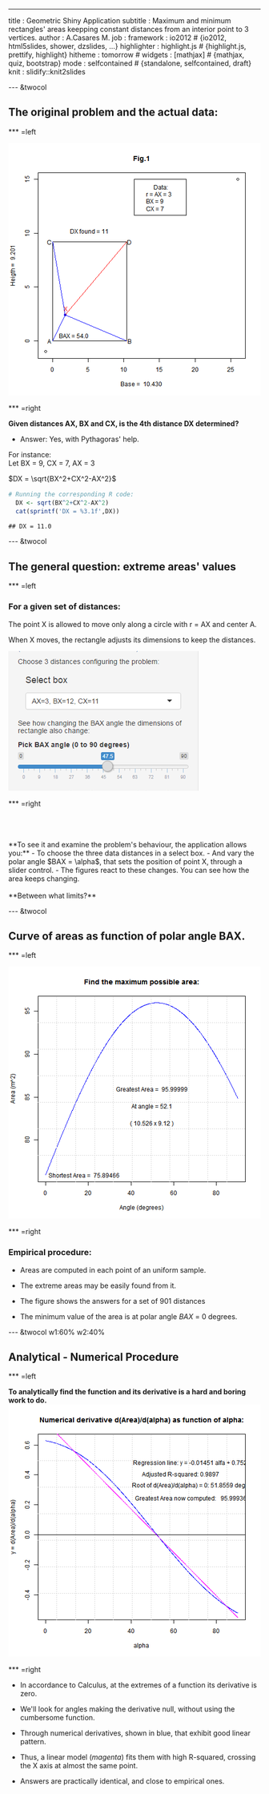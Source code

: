 ---
title       : Geometric Shiny Application
subtitle    : Maximum and minimum rectangles' areas keepping constant distances from an interior point to 3 vertices. 
author      : A.Casares M.
job         :
framework   : io2012       # {io2012, html5slides, shower, dzslides, ...}
highlighter : highlight.js  # {highlight.js, prettify, highlight}
hitheme     : tomorrow      # 
widgets     : [mathjax]            # {mathjax, quiz, bootstrap}
mode        : selfcontained # {standalone, selfcontained, draft}
knit        : slidify::knit2slides

--- &twocol

## The original problem and the actual data:

*** =left

![plot of chunk fig1](figure/fig1-1.png)

*** =right

**Given distances AX, BX and CX, is the 4th distance DX determined?**  

- Answer: Yes, with Pythagoras'  help.    

For instance:    
Let BX = 9, CX = 7, AX = 3    

$DX = \sqrt{BX^2+CX^2-AX^2}$    


```r
# Running the corresponding R code:
  DX <- sqrt(BX^2+CX^2-AX^2)
  cat(sprintf('DX = %3.1f',DX))
```

```
## DX = 11.0
```

--- &twocol

## The general question: extreme areas' values    

*** =left

### For a given set of distances: 

The point X is allowed to move only along a circle with r = AX and center A.

When X moves, the rectangle adjusts its dimensions to keep the distances.

![width](Gadgets.png)

*** =right

<br>
<br>
<br>
**To see it and examine the  problem's behaviour, the application allows you:**    
- To choose the three data distances in a select box.
- And vary the polar angle $BAX = \alpha$, that sets the position of point X, through a slider control.
- The figures react to these changes. You can see how the area keeps changing.
<br>
<br>
**Between what limits?**

--- &twocol

## Curve of areas as function of polar angle BAX.

*** =left

![plot of chunk fig2](figure/fig2-1.png)

*** =right

### Empirical procedure:

- Areas are computed in each point of an uniform sample. 

- The extreme areas may be easily found from it. 

- The figure shows the answers for a set of 901 distances

- The minimum value of the area is at polar angle $BAX$ = 0 degrees.

--- &twocol w1:60% w2:40% 

## Analytical - Numerical Procedure 

*** =left

**To analytically find the function and its derivative is a hard and boring work to do.**
![plot of chunk fig3](figure/fig3-1.png)

*** =right

- In accordance to Calculus, at the extremes of a function its derivative is zero.

- We'll look for angles making the derivative null, without using the cumbersome function. 

- Through numerical derivatives, shown in blue, that exhibit good linear pattern.

- Thus, a linear model (*magenta*) fits them with high R-squared, crossing the X axis at almost the same point.

- Answers are practically identical, and close to empirical ones.
